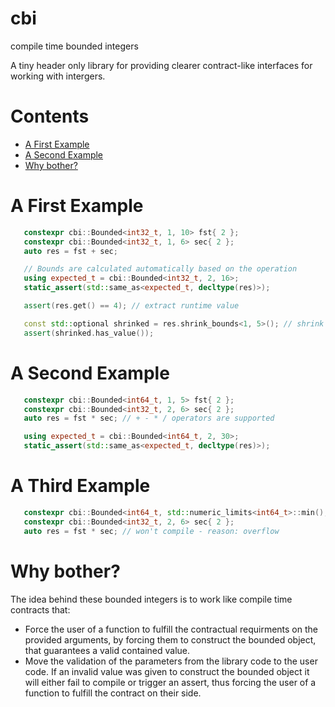 # cbi
 compile time bounded integers

 A tiny header only library for providing clearer contract-like interfaces for working with intergers.


 # Contents

 * [A First Example](#a-first-example)
 * [A Second Example](#a-second-example)
 * [Why bother?](#why-bother?)

# A First Example

 ```cpp
    constexpr cbi::Bounded<int32_t, 1, 10> fst{ 2 };
    constexpr cbi::Bounded<int32_t, 1, 6> sec{ 2 };
    auto res = fst + sec;

    // Bounds are calculated automatically based on the operation
    using expected_t = cbi::Bounded<int32_t, 2, 16>;
    static_assert(std::same_as<expected_t, decltype(res)>);

    assert(res.get() == 4); // extract runtime value

	const std::optional shrinked = res.shrink_bounds<1, 5>(); // shrink bounds
    assert(shrinked.has_value());
 ```

 # A Second Example

 ```cpp
    constexpr cbi::Bounded<int64_t, 1, 5> fst{ 2 };
	constexpr cbi::Bounded<int32_t, 2, 6> sec{ 2 };
	auto res = fst * sec; // + - * / operators are supported

	using expected_t = cbi::Bounded<int64_t, 2, 30>;
	static_assert(std::same_as<expected_t, decltype(res)>);
 ```

 # A Third Example

 ```cpp
    constexpr cbi::Bounded<int64_t, std::numeric_limits<int64_t>::min(), 5> fst{ 2 };
	constexpr cbi::Bounded<int32_t, 2, 6> sec{ 2 };
	auto res = fst * sec; // won't compile - reason: overflow
 ```
 # Why bother?

 The idea behind these bounded integers is to work like compile time contracts that:
 - Force the user of a function to fulfill the contractual requirments on the provided arguments, by forcing them to construct the bounded object, that guarantees a valid contained value.
 - Move the validation of the parameters from the library code to the user code. If an invalid value was given to construct the bounded object it will either fail to compile or trigger an assert, thus forcing the user of a function to fulfill the contract on their side.
